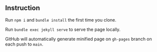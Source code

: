 ## Instruction

Run `npm i` and `bundle install` the first time you clone.

Run `bundle exec jekyll serve` to serve the page locally.

GitHub will automatically generate minified page on `gh-pages` branch on each
push to `main`.
